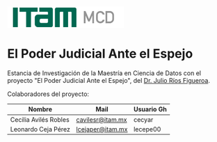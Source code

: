 ![](./images/ITAM_MCD.jpeg)

# El Poder Judicial Ante el Espejo

Estancia de Investigación de la Maestría en Ciencia de Datos con el proyecto "El Poder Judicial Ante el Espejo", del [Dr. Julio Ríos Figueroa](https://rios-figueroa.com/).

Colaboradores del proyecto:

| Nombre                   | Mail             | Usuario Gh |
|--------------------------|------------------|------------|
| Cecilia Avilés Robles    | cavilesr@itam.mx | cecyar     |
| Leonardo Ceja Pérez      | lcejaper@itam.mx | lecepe00   |
